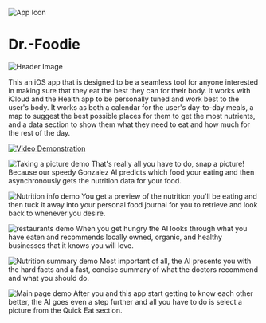 ![App Icon](https://github.com/Aries-Sciences-LLC/Dr.-Foodie/blob/master/iOS%20Icons%20(App%20Icon)/RoundedIcon.png)
# Dr.-Foodie
![Header Image](https://github.com/Aries-Sciences-LLC/Dr.-Foodie/blob/master/advertising/Ozan%20Mirza%202021%20Submission.png)

This an iOS app that is designed to be a seamless tool for anyone interested in making sure that they eat the best they can for their body. It works with iCloud and the Health app to be personally tuned and work best to the user's body. It works as both a calendar for the user's day-to-day meals, a map to suggest the best possible places for them to get the most nutrients, and a data section to show them what they need to eat and how much for the rest of the day.

[![Video Demonstration](https://i.imgur.com/JGvTOmr.png)](https://www.youtube.com/watch?v=TNVQu_0D26o&t=52s "Ozan Mirza CAC 2020 Application - Dr. Foodie - AI Food Journal")

![Taking a picture demo](https://github.com/Aries-Sciences-LLC/Dr.-Foodie/blob/master/advertising/iPhone%20XR%20mockups/finished/4.png)
That's really all you have to do, snap a picture! Because our speedy Gonzalez AI predicts which food your eating and then asynchronously gets the nutrition data for your food.

![Nutrition info demo](https://github.com/Aries-Sciences-LLC/Dr.-Foodie/blob/master/advertising/iPhone%20XR%20mockups/finished/5.png)
You get a preview of the nutrition you'll be eating and then tuck it away into your personal food journal for you to retrieve and look back to whenever you desire.

![restaurants demo](https://github.com/Aries-Sciences-LLC/Dr.-Foodie/blob/master/advertising/iPhone%20XR%20mockups/finished/2.png)
When you get hungry the AI looks through what you have eaten and recommends locally owned, organic, and healthy businesses that it knows you will love.

![Nutrition summary demo](https://github.com/Aries-Sciences-LLC/Dr.-Foodie/blob/master/advertising/iPhone%20XR%20mockups/finished/3.png)
Most important of all, the AI presents you with the hard facts and a fast, concise summary of what the doctors recommend and what you should do.

![Main page demo](https://github.com/Aries-Sciences-LLC/Dr.-Foodie/blob/master/advertising/iPhone%20XR%20mockups/finished/1.png)
After you and this app start getting to know each other better, the AI goes even a step further and all you have to do is select a picture from the Quick Eat section.
